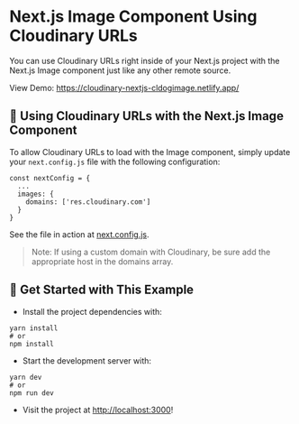 # Next.js Image Component Using Cloudinary URLs

You can use Cloudinary URLs right inside of your Next.js project with the Next.js Image component just like any other remote source.

View Demo: <https://cloudinary-nextjs-cldogimage.netlify.app/>

## 🧰 Using Cloudinary URLs with the Next.js Image Component

To allow Cloudinary URLs to load with the Image component, simply update your `next.config.js` file with the following configuration:

```
const nextConfig = {
  ...
  images: {
    domains: ['res.cloudinary.com']
  }
}
```

See the file in action at [next.config.js](next.config.js).

> Note: If using a custom domain with Cloudinary, be sure add the appropriate host in the domains array.

## 🚀 Get Started with This Example

* Install the project dependencies with:

```
yarn install
# or
npm install
```

* Start the development server with:

```
yarn dev
# or
npm run dev
```

* Visit the project at <http://localhost:3000>!
